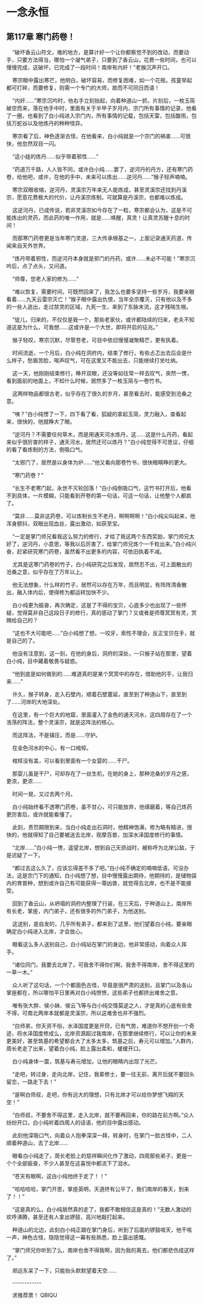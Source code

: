 # 一念永恒 
 ## 第117章 寒门药卷！
     “破坏香云山符文，难的地方，是算计好一个让你都察觉不到的改动，而要动手，只要方法得当，哪怕一个凝气弟子，只要到了香云山，花费一些时间，也可以慢慢完成，这破坏，已完成了一段时间！南岸有内奸！”老猴沉声开口。

    寒宗眼中露出寒芒，他明白，破坏容易，而修复困难，如一个花瓶，孩童举起都可打碎，而要修复，则需一个专门的大师，故而不可同日而语！

    “内奸……”寒宗沉吟时，他右手立刻抬起，向着种道山一抓，片刻后，一枚玉简破空而来，落在他手中时，里面有关于半甲子岁月内，宗门所有事情的记录，他看了一圈，也看到了白小纯进入宗门内，所有事情的记载，包括天雷，包括酸雨，包括万蛇谷以及他炼丹的种种怪异。

    寒宗看了后，神色逐渐古怪，在他看来，白小纯就是一个宗门的祸害……可很快，他忽然双目一闪。

    “这小娃的炼丹……似乎带着邪性……”

    “药道万千路，人人皆不同，或许白小纯……罢了，逆河丹的丹方，还有寒门药卷，给他吧，或许，在他的手中，未来可以炼出……逆河丹……”猴子轻声喃喃。

    寒宗双眼收缩，逆河丹，灵溪宗万年来无人能炼成，甚至灵溪宗还找到丹溪宗，愿意花费极大的代价，让丹溪宗炼制，可就算是丹溪宗，也都难以炼成。

    这逆河丹，已成传说，若非灵溪宗如今存在了一粒，寒宗都会认为，这是不可能炼出的灵药，而此药的唯一作用，就是……唤醒，真灵！让真灵苏醒十息的时间！

    而那寒门药卷更是当年寒门灵道，三大传承根基之一，上面记录通天药道，传闻来自天外世界。

    “炼丹带着邪性，而逆河丹本身就是邪门的丹药，或许……未必不可能！”寒宗沉吟后，点了点头，又问道。

    “师尊，您老人家的修为……”

    “难以恢复，需要时间，可既然回来了，我怎么也要多坚持一些岁月，我要亲眼看着……九天云雷宗灭亡！”猴子眼中露出仇恨，当年全宗覆灭，只有他以及不多的一些人逃出，走过禁灵的区域，九死一生，来到了东脉末流，这才残喘生根。

    “徒儿，归来的，不仅仅是我一个，那些老家伙，或许都陆续的归来，老夫不知道这是为什么，可我想……这或许是一个大世，即将开启的征兆。”

    猴子轻叹，寒宗沉默，尽管苍老，可目中依旧慢慢凝聚精芒，更有执着。

    时间流逝，一个月后，白小纯在洞府内，结束了修行，有些忐忑出去后会是什么样子，愁眉苦脸，唉声叹气，可在这里又不能出去，只能继续打坐吐纳。

    这一天，他刚刚结束修行，睁开双眼，还没等如往常一样去叹气，突然一愣，看到面前的地面上，不知什么时候，居然多了一枚玉简与一卷竹书。

    这两样物品都很古老，似乎存在了很久的岁月，甚至看去时，能感受到沧桑之意。

    “咦？”白小纯愣了一下，四下看了看，狐疑的拿起玉简，灵力融入，查看起来，很快的，他就睁大了眼。

    “逆河丹？不需要任何草木，而是用通天河水炼丹，这……这是什么丹药，看起来似乎很厉害的样子，通天河水，居然还可以炼丹？”白小纯觉得不可思议，仔细的看了看炼制的方法，倒吸口气。

    “太邪门了，居然是以身体为炉……”他又看向那卷竹书，很快眼睛睁的更大。

    “寒门药卷？”

    “长生不老寒门起，永世不灭轮回落！”白小纯倒吸口气，这竹书打开后，他看不到具体，一片模糊，只能看到开卷的第一句话，可这一句话，让他整个人都疯了。

    “莫非……莫非这药卷，可以炼制长生不老丹，啊啊啊啊！”白小纯尖叫起来，他浑身颤抖，双眼出现血丝，露出激动，如获至宝。

    “一定是掌门师兄看我这么努力的修行，才给了我这两个东西奖励，掌门师兄太好了，逆河丹，小意思，等我以后厉害了，给掌门师兄炼个一千粒出来。”白小纯兴奋，赶紧研究寒门药卷，虽然看不出更多的内容，可依旧执着不减。

    尤其是这寒门药卷的竹子，白小纯研究之后发现，居然忍不出，可上面散出的沧桑之意，似乎存在了万年以上。

    他无法想象，什么样的竹子，居然可以存在万年，而且明显，有阵阵清香散出，融入体内后，使得修为都运转加快不少。

    白小纯更为振奋，再次确定，这是了不得的宝贝，心底多少也出现了一些怀疑，觉得莫非自己这段日子的修行，真的感动了掌门？又或者是师尊冥冥有灵，赏赐给自己的？

    “这也不大可能吧……”白小纯想了想，一咬牙，索性不理会，反正宝贝在手，就是自己的了。

    他没有注意到，这一刻，在他的身后，洞府的深处，一只猴子站在那里，望着白小纯，目中藏着敬畏与疑惑。

    “他到底是如何做到的……难道真的是某个冥冥中的存在，借助他的手，让我归来……”

    许久，猴子转身，走入石壁内，顺着石壁蔓延，直至到了种道山下，直至到了……河岸的大地深处。

    在这里，有一个巨大的地窟，里面灌入了金色的通天河水，这四周存在了一个浩荡的阵法，整个灵溪宗，就是这阵法的核心。

    而这阵法，不是镇压，而是……守护。

    在金色河水的中心，有一口棺椁。

    棺椁没有盖，可以看到里面有一个女婴的……干尸。

    那婴儿虽是干尸，可却存在了一丝生机，在她的身上，那种沧桑的岁月之感，更浓，更浓……

    时间一晃，又过去两个月。

    白小纯始终看不透寒门药卷，虽不甘心，可只能放弃，他琢磨着，等自己炼药更厉害后，或许就能看懂了。

    此刻，责罚期限到来，当白小纯走出石洞时，他精神饱满，修为略有精进，很快的，他就得知了自己要被送去北岸，观摩百兽，加深水泽国度修行的事情。

    “北岸……”白小纯一愣，遥望北岸，想到自己天骄战时，被称呼为北岸公敌，于是迟疑了一下。

    “都过去这么久了，应该忘得差不多了吧。”白小纯不确定的喃喃低语，可没办法，这是宗门下的通知，白小纯想了想，目中慢慢露出期待，他期待的，是储物袋内的育兽种，想到或许自己有可能获得一尊凶兽，就觉得去北岸，也不是不能接受。

    回到了香云山，从坍塌的洞府内整理了行装，在三天后，于种道山上，南岸所有长老，掌座，内门弟子，还有很多的外门弟子，为他送别。

    这送别，是自发的，几乎所有弟子，都来到了这里，他们望着白小纯，要亲眼确定白小纯进入北岸，才会放心。

    眼看这么多人送别自己，白小纯站在掌门的身边，他非常感动，向着众人挥手。

    “诸位同门，我要去北岸了，可我舍不得你们啊，我舍不得南岸，舍不得这里的一草一木。”

    众人听了这句话，一个个都面色古怪，毕竟是很严肃的送别，且掌门以及各山掌座都在，所以哪怕平日里再对白小纯愤愤，这些弟子也都挤出难舍之意。

    唯有张大胖、侯小妹、侯云飞等与白小纯交情莫逆之人，才是真的心底有些舍不得，可南北两岸本就都是灵溪宗，所以这难舍也并不强烈。

    “白师弟，你天资不俗，水泽国度更是开窍，已有气势，难道你不想开创一个奇迹，将水泽国度修成么，北岸资源超过我南岸，在那里继续修行，可以让你的未来更美好，甚至筑基的希望都会大了太多太多，筑基之后，寿元可以增加。”人群内，周长老走了出来，望着白小纯，脸上露出柔和，缓缓开口。

    白小纯身体一震，筑基与寿元增加，让他的眼睛内出现了光芒。

    “走吧，转过身，走向北岸，记住，我辈修士，要一往无前，离开后就不要回头留恋，一路走下去！”

    “是啊白师叔，走吧，你有远大的理想，只有北岸才可以给你梦想飞翔的天空！”

    “白师叔，不要舍不得这里，走入北岸，就不要再回来，你的路在前方啊。”众人纷纷开口，白小纯听着四周人的话语，他的目中露出感动。

    此刻他深吸口气，向着众人抱拳深深一拜，转身时，在掌门一脸古怪中，二人顺着种道山，去了北岸……

    眼看白小纯走了，周长老脸上的慈祥瞬间化作了激动，四周那些弟子，更是一个个全部振奋，不少人甚至在这喜悦中都流下了泪水。

    “苍天有眼啊，这白小纯他终于走了！！”

    “哈哈哈哈，掌门开恩，掌座英明，天道终有公平了，我们南岸的春天，到来了！！”

    “这是真的么，白小纯居然真的走了，我都不敢相信这是真的！”无数人激动的欢呼沸腾，甚至还有人拿出锣鼓，高兴地敲打起来。

    种道山的北边，此刻白小纯正跟在掌门身后，听到了后面的锣鼓喧天，他干咳一声，神色古怪，隐隐觉得这一幕有些熟悉，脸上露出感慨。

    “掌门师兄你听到了么，南岸也舍不得我啊，因为我的离去，他们都悲伤成这样了。”

    郑远东呆了一下，只能抬头默默望着天空……

    ------------

    求推荐票！ 
QBIQU